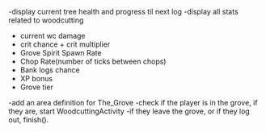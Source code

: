 
-display current tree health and progress til next log
-display all stats related to woodcutting
- current wc damage
- crit chance + crit multiplier
- Grove Spirit Spawn Rate
- Chop Rate(number of ticks between chops)
- Bank logs chance
- XP bonus
- Grove tier

-add an area definition for The_Grove
-check if the player is in the grove, if they are, start WoodcuttingActivity
-if they leave the grove, or if they log out, finish().
